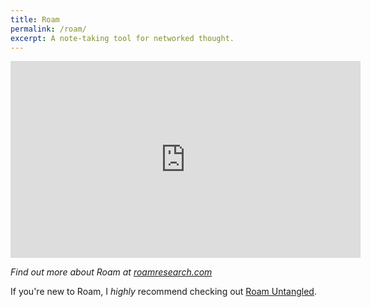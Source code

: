 ```yaml
---
title: Roam
permalink: /roam/
excerpt: A note-taking tool for networked thought.
---
```

<div class="videoWrapper">
	<iframe loading="lazy" width="560" height="315" src="https://www.youtube-nocookie.com/embed/t4AD320OG60" title="YouTube video player" frameborder="0" allow="accelerometer; autoplay; clipboard-write; encrypted-media; gyroscope; picture-in-picture" allowfullscreen></iframe>
</div>

<em>Find out more about Roam at [roamresearch.com](https://roamresearch.com)</em>

If you're new to Roam, I <em>highly</em> recommend checking out [Roam Untangled](https://www.jamoe.org/roam).